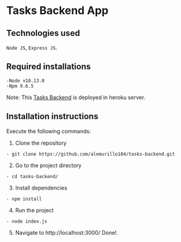 # Tasks Backend App

## Technologies used

`Node JS`, `Express JS`.

## Required installations
```
-Node v18.13.0
-Npm 9.6.5
```
Note: This [Tasks Backend](https://tasksbackend-c85ea3a1931f.herokuapp.com) is deployed in heroku server.

## Installation instructions

Execute the following commands:

1. Clone the repository 
```
- git clone https://github.com/alemurillo104/tasks-backend.git
```
2. Go to the project directory
```
- cd tasks-backend/
```
3. Install dependencies
```
- npm install
```
4. Run the project
```
- node index.js
```
5. Navigate to http://localhost:3000/
Done!.
